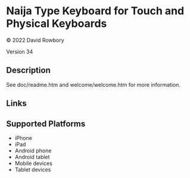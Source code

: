 Naija Type Keyboard for Touch and Physical Keyboards
====================================================

© 2022 David Rowbory

Version 34

Description
-----------

See doc/readme.htm and welcome/welcome.htm for more information.

Links
-----

Supported Platforms
-------------------
 * iPhone
 * iPad
 * Android phone
 * Android tablet
 * Mobile devices
 * Tablet devices

